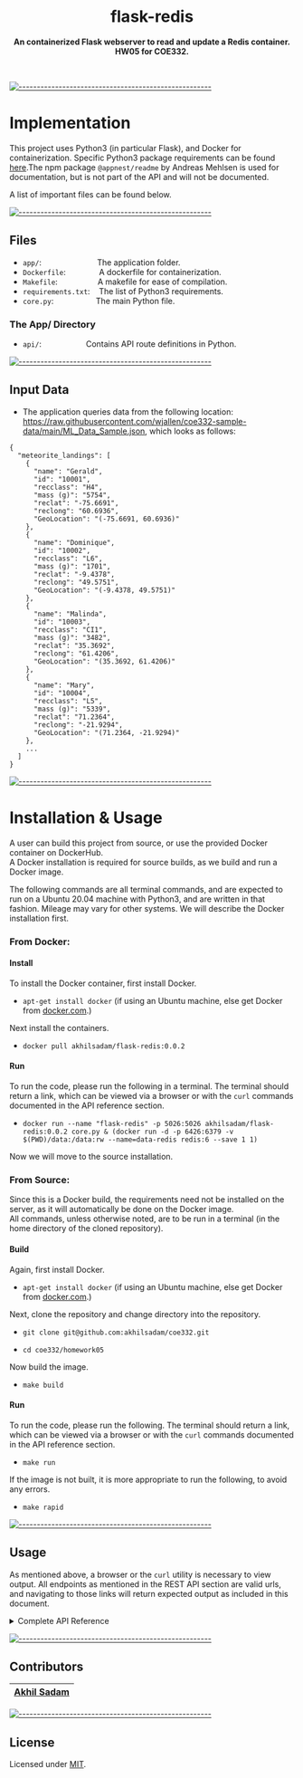 <!-- ⚠️ This README has been generated from the file(s) "blueprint.md" ⚠️--><h1 align="center">flask-redis</h1>
<p align="center">
  <b>An containerized Flask webserver to read and update a Redis container. HW05 for COE332.</b></br>
  <sub><sub>
</p>

<br />



[![-----------------------------------------------------](https://raw.githubusercontent.com/andreasbm/readme/master/assets/lines/cloudy.png)](#implementation)

#  Implementation

This project uses Python3 (in particular Flask), and Docker for containerization. Specific Python3 package requirements can be found <a href="https://github.com/akhilsadam/positional-iss/blob/master/requirements.txt">here</a>.The npm package `@appnest/readme` by Andreas Mehlsen is used for documentation, but is not part of the API and will not be documented.



A list of important files can be found below.


[![-----------------------------------------------------](https://raw.githubusercontent.com/andreasbm/readme/master/assets/lines/cloudy.png)](#files)

##  Files

 - `app/`:&nbsp;&nbsp;&nbsp;&nbsp;&nbsp;&nbsp;&nbsp;&nbsp;&nbsp;&nbsp;&nbsp;&nbsp;&nbsp;&nbsp;&nbsp;&nbsp;&nbsp;&nbsp;&nbsp;&nbsp;&nbsp;&nbsp;&nbsp;&nbsp;&nbsp;The application folder.
 - `Dockerfile`:&nbsp;&nbsp;&nbsp;&nbsp;&nbsp;&nbsp;&nbsp;&nbsp;&nbsp;&nbsp;&nbsp;&nbsp;&nbsp;&nbsp;&nbsp;A dockerfile for containerization.
 - `Makefile`:&nbsp;&nbsp;&nbsp;&nbsp;&nbsp;&nbsp;&nbsp;&nbsp;&nbsp;&nbsp;&nbsp;&nbsp;&nbsp;&nbsp;&nbsp;&nbsp;&nbsp;&nbsp;A makefile for ease of compilation.
 - `requirements.txt`:&nbsp;&nbsp;&nbsp;&nbsp;The list of Python3 requirements.
 - `core.py`:&nbsp;&nbsp;&nbsp;&nbsp;&nbsp;&nbsp;&nbsp;&nbsp;&nbsp;&nbsp;&nbsp;&nbsp;&nbsp;&nbsp;&nbsp;&nbsp;&nbsp;&nbsp;&nbsp;The main Python file.

### The App/ Directory

- `api/`:&nbsp;&nbsp;&nbsp;&nbsp;&nbsp;&nbsp;&nbsp;&nbsp;&nbsp;&nbsp;&nbsp;&nbsp;&nbsp;&nbsp;&nbsp;&nbsp;&nbsp;&nbsp;&nbsp;&nbsp;Contains API route definitions in Python.






[![-----------------------------------------------------](https://raw.githubusercontent.com/andreasbm/readme/master/assets/lines/cloudy.png)](#input-data)

##  Input Data

- The application queries data from the following location: <a href="https://raw.githubusercontent.com/wjallen/coe332-sample-data/main/ML_Data_Sample.json">https://raw.githubusercontent.com/wjallen/coe332-sample-data/main/ML_Data_Sample.json</a>, which looks as follows:

```
{
  "meteorite_landings": [
    {
      "name": "Gerald",
      "id": "10001",
      "recclass": "H4",
      "mass (g)": "5754",
      "reclat": "-75.6691",
      "reclong": "60.6936",
      "GeoLocation": "(-75.6691, 60.6936)"
    },
    {
      "name": "Dominique",
      "id": "10002",
      "recclass": "L6",
      "mass (g)": "1701",
      "reclat": "-9.4378",
      "reclong": "49.5751",
      "GeoLocation": "(-9.4378, 49.5751)"
    },
    {
      "name": "Malinda",
      "id": "10003",
      "recclass": "CI1",
      "mass (g)": "3482",
      "reclat": "35.3692",
      "reclong": "61.4206",
      "GeoLocation": "(35.3692, 61.4206)"
    },
    {
      "name": "Mary",
      "id": "10004",
      "recclass": "L5",
      "mass (g)": "5339",
      "reclat": "71.2364",
      "reclong": "-21.9294",
      "GeoLocation": "(71.2364, -21.9294)"
    },
    ...
  ]
}
```




[![-----------------------------------------------------](https://raw.githubusercontent.com/andreasbm/readme/master/assets/lines/cloudy.png)](#installation--usage)

#  Installation & Usage

A user can build this project from source, or use the provided Docker container on DockerHub.  
A Docker installation is required for source builds, as we build and run a Docker image.




The following commands are all terminal commands, and are expected to run on a Ubuntu 20.04 machine with Python3, and are written in that fashion. Mileage may vary for other systems. We will describe the Docker installation first.   

### From Docker:

#### Install

To install the Docker container, first install Docker.  

  - `apt-get install docker` (if using an Ubuntu machine, else get Docker from <a href="https://www.docker.com/">docker.com</a>.)  
  
Next install the containers.  

  - `docker pull akhilsadam/flask-redis:0.0.2`  

#### Run  

To run the code, please run the following in a terminal. The terminal should return a link, which can be viewed via a browser or with the `curl` commands documented in the API reference section.  

  - `docker run --name "flask-redis" -p 5026:5026 akhilsadam/flask-redis:0.0.2 core.py & (docker run -d -p 6426:6379 -v $(PWD)/data:/data:rw --name=data-redis redis:6 --save 1 1)` 


Now we will move to the source installation.  

### From Source:  

Since this is a Docker build, the requirements need not be installed on the server, as it will automatically be done on the Docker image.  
All commands, unless otherwise noted, are to be run in a terminal (in the home directory of the cloned repository).  

#### Build  

Again, first install Docker.  

  - `apt-get install docker` (if using an Ubuntu machine, else get Docker from <a href="https://www.docker.com/">docker.com</a>.)  
  
Next, clone the repository and change directory into the repository.  

  - `git clone git@github.com:akhilsadam/coe332.git`  

  - `cd coe332/homework05`  


Now build the image.  

  - `make build`  

#### Run  

To run the code, please run the following. The terminal should return a link, which can be viewed via a browser or with the `curl` commands documented in the API reference section.  

  - `make run`  

If the image is not built, it is more appropriate to run the following, to avoid any errors.

  - `make rapid`  




[![-----------------------------------------------------](https://raw.githubusercontent.com/andreasbm/readme/master/assets/lines/cloudy.png)](#usage--)

##  Usage  



As mentioned above, a browser or the `curl` utility is necessary to view output. All endpoints as mentioned in the REST API section are valid urls, and navigating to those links will return expected output as included in this document.


<details>
<summary> Complete API Reference </summary>


[![-----------------------------------------------------](https://raw.githubusercontent.com/andreasbm/readme/master/assets/lines/cloudy.png)](#rest-api)

##  REST API:

### ENDPOINT (POST) : `/data`
 - Description: Update Redis database with Meteorite Landings data.
 - Parameters: 
   -  N/A
 - Responses: 
   -  A `201` response will : Update the database and return a success message.

 - Example: `curl -X POST http://0.0.0.0:5026/data -H "accept: application/json"`
 - Example Output:
```
Successful Load!
```

 ### ENDPOINT (GET): `/data`
 - Description: Get Meteorite Landings (ML) data from Redis database.
 - Parameters: 
   -  (optional) Start query parameter to index the ML list.
 - Responses: 
   -  A `200` response will : Return the indexed list as JSON.

 - Example: `curl -X GET http://0.0.0.0:5026/data -H "accept: application/json"`
 - Example Output:
```
[{"GeoLocation":"(74.4431, -65.2342)","id":"10010","mass (g)":"3644","name":"Helga","recclass":"L5","reclat":"74.4431","reclong":"-65.2342"},{"GeoLocation":"(-46.4123, 58.0161)","id":"10099","mass (g)":"7317","name":"John","recclass":"H6","reclat":"-46.4123","reclong":"58.0161"},{"GeoLocation":"(-12.9202, 33.6740)","id":"10171","mass (g)":"7419","name":"Marisol","recclass":"CV3","reclat":"-12.9202","reclong":"33.6740"},{"GeoLocation":"(84.8000, 14.6012)","id":"10222",
......
]
```

</details>

<!-- 
[![-----------------------------------------------------](https://raw.githubusercontent.com/andreasbm/readme/master/assets/lines/cloudy.png)](#table-of-contents)

##  Table of Contents

* [ Implementation](#-implementation)
	* [ Files](#-files)
		* [The App/ Directory](#the-app-directory)
	* [ Input Data](#-input-data)
* [ Installation & Usage](#-installation--usage)
		* [From Docker:](#from-docker)
			* [Install](#install)
			* [Run  ](#run--)
		* [From Source:  ](#from-source--)
			* [Build  ](#build--)
			* [Run  ](#run---1)
	* [ Usage  ](#-usage--)
	* [ REST API:](#-rest-api)
		* [ENDPOINT (POST) : `/data`](#endpoint-post--data)
	* [ Contributors](#-contributors)
	* [ License](#-license) -->

[![-----------------------------------------------------](https://raw.githubusercontent.com/andreasbm/readme/master/assets/lines/cloudy.png)](#contributors)

##  Contributors
	

| [Akhil Sadam](https://github.com/akhilsadam) |
|:----------------------------------------------:|



[![-----------------------------------------------------](https://raw.githubusercontent.com/andreasbm/readme/master/assets/lines/cloudy.png)](#license)

##  License
	
Licensed under [MIT](https://opensource.org/licenses/MIT).